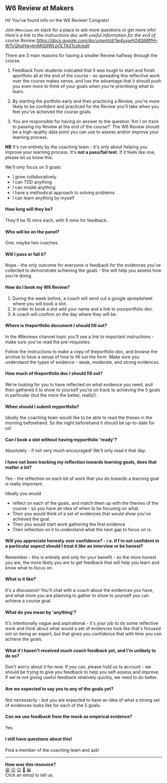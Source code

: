 ## W6 Review at Makers

Hi! You've found info on the W6 Review! Congrats!

Join `#Reviews` on slack for a place to ask more questions or get more info!
_Here's a link to the instructions doc with useful information for the end of course Review https://docs.google.com/document/d/1w4uywH24Q68ffHi-WTcQhaHwyknMIQ9WLpOLTAS1czk/edit_

There are 3 main reasons for having a smaller Review halfway through the course.

1. Feedback from students indicated that it was tough to start and finish aportfolio all at the end of the course - so spreading this reflective work over the course makes sense, and has the advantage that it should push you even more to think of your goals when you're prioritising what to learn.

2. By starting the portfolio early and then practicing a Review, you're more likely to be confident and practiced for the Review you'll take when you feel you've achieved the course goals.

3. You are responsible for having an answer to the question 'Am I on track to passing my Review at the end of the course?' The W6 Review should be a high-quality data point you can use to assess and/or improve your learning process.

**NB** It's run entirely by the coaching team - it's only about helping you improve your learning process. It's **not a pass/fail test.** If it feels like one, please let us know this.

We'll only focus on 5 goals:

- I grow collaboratively
- I can TDD anything
- I can model anything
- I have a methodical approach to solving problems
- I can learn anything by myself

#### How long will they be?
They'll be 15 mins each, with 5 mins for feedback.

#### Who will be on the panel?
One, maybe two coaches.

#### Will I pass or fail it?
Nope - the only outcome for everyone is feedback for the evidences you've collected to demonstrate achieving the goals - this will help you assess how you're doing.

#### How do I book my W6 Review?
1. During the week before, a coach will send out a google spreadsheet where you will book a slot.
2. In order to book a slot add your name and a link to yourportfolio doc.
3. A coach will confirm on the day where they will be.

#### Where is theportfolio document I should fill out?
In the #Reviews channel topic you’ll see a link to important instructions - make sure you've read the pre-requisites.

Follow the instructions to make a copy of theportfolio doc, and browse the archive to have a sense of how to fill out the form. Make sure you understand the types of evidence - weak, moderate, and strong evidences.

#### How much of theportfolio doc I should fill out?
We’re looking for you to have reflected on what evidence you need, and then gathered it to show to yourself you’re on track to achieving the 5 goals in particular (but the more the better, really!).

#### When should I submit myportfolio?
Ideally the coaching team would like to be able to read the theses in the morning beforehand. So the night beforehand it should be up-to-date for us!

#### Can I book a slot without having myportfolio 'ready'?
Absolutely - if not very much encouraged! We'll only read it that day.

#### I have not been tracking my reflection towards learning goals, does that matter a lot?
Yes - the reflection on each bit of work that you do towards a learning goal is really important.

Ideally you would
- reflect on each of the goals, and match them up with the themes of the course - so you have an idea of when to be focusing on what.
- Then you would think of a set of evidences that would show you've achieved the goal.
- Then you would start work gathering the first evidence
- Then reflection on it to understand what the next gap to focus on is.

#### Will you appreciate honesty over confidence? - i.e. if I'm not confident in a particular aspect should I treat it like an interview or be honest?
Remember - this is entirely and only for your benefit - so the more honest you are, the more likely you are to get feedback that will help you learn and know what to focus on.

#### What is it like?
It's a discussion! You'll chat with a coach about the evidences you have, and what more you are planning to gather to show to yourself you can achieve a course goal.

#### What do you mean by 'anything'?
It's intentionally vague and aspirational - it's your job to do some reflective work and think about what would a set of evidences look like that's focused not on being an expert, but that gives you confidence that with time you can achieve the goals.

#### What if I haven't received much coach feedback yet, and I'm unlikely to do so?
Don't worry about it for now. If you can, please hold us to account - we should be trying to give you feedback to help you self-assess and improve. If we're not giving useful feedback relatively quickly, we need to do better.


#### Are we expected to say yes to any of the goals yet?
Not necessarily - but you are expected to have an idea of what a strong set of evidences looks like for each of the 5 goals.

#### Can we use feedback from the mock as empirical evidence?
Yes

#### I still have questions about this!
Find a member of the coaching team and ask!

<!-- BEGIN GENERATED SECTION DO NOT EDIT -->

---

**How was this resource?**  
[😫](https://airtable.com/shrUJ3t7KLMqVRFKR?prefill_Repository=course&prefill_File=pills/W6_viva.md&prefill_Sentiment=😫) [😕](https://airtable.com/shrUJ3t7KLMqVRFKR?prefill_Repository=course&prefill_File=pills/W6_viva.md&prefill_Sentiment=😕) [😐](https://airtable.com/shrUJ3t7KLMqVRFKR?prefill_Repository=course&prefill_File=pills/W6_viva.md&prefill_Sentiment=😐) [🙂](https://airtable.com/shrUJ3t7KLMqVRFKR?prefill_Repository=course&prefill_File=pills/W6_viva.md&prefill_Sentiment=🙂) [😀](https://airtable.com/shrUJ3t7KLMqVRFKR?prefill_Repository=course&prefill_File=pills/W6_viva.md&prefill_Sentiment=😀)  
Click an emoji to tell us.

<!-- END GENERATED SECTION DO NOT EDIT -->
